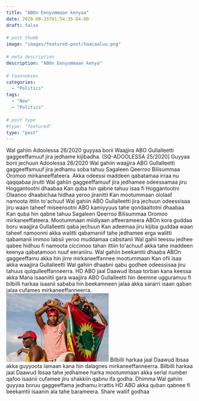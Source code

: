 ```yaml
---
title: "ABOn Eenyummaan kenyaa"
date: 2020-08-25T01:54:35-04:00
draft: false

# post thumb
image: "images/featured-post/haacaaluu.png"

# meta description
description: "ABOn Eenyummaan kenya"

# taxonomies
categories: 
  - "Politics"
tags:
  - "New"
  - "Politics"

# post type
#type: "featured"
type: "post"
---
```

Wal gahiin Adoolessa 26/2020 guyyaa borii Waajjira ABO Gullalleetti gaggeeffamuuf jira jedhame kijibadha.
(SQ-ADOOLESSA 25/2020]
Guyyaa borii jechuun Adoolessa 26/2020 Wal gahiin waajjira ABO Gullalleetti gaggeeffamuuf jira jedhamu soba tahuu Sagaleen Qeerroo Bilisummaa Oromoo mirkaneeffateera.
Akka odeessi maddeen qabatamaa irraa nu qaqqabaa jirutti Wal gahiin gaggeeffamuuf jira jedhamee odeessamaa jiru Hoggantootni dhaabaa Kan quba hin qabne tahuu isaa fi Hoggantootni Olaanoo dhaabichaa hidhaa yeroo jiranitti Kan mootummaan ololaaf namoota ittiin to'achuuf Wal gahiin ABO Gullalleetti jira jechuun odeessisaa jiru waan taheef miseensotni ABO kamiyyuus tahe qondaaltotni dhaabaa Kan quba hin qabne tahuu Sagaleen Qeerroo Bilisummaa Oromoo mirkaneeffateera.
Mootummaan miidiyaan affeerameera ABOn kora guddaa boru waajjira Gullalleetti qaba jechuun Kan adeemaa jiru kijiba guddaa waan taheef namoonni akka walitti qabamaniif tahe jedhamee erga walitti qabamanii immoo labsii yeroo muddamaa cabsitanii Wal gahii teessu jedhee qabee hidhuu fi namoota ciccimoo tahan ittiin to'achuuf akka tahe maddeen keenya qabatamoon nuuf eeraniiru.
Wal gahiin beekamtii dhaaba ABOn gaggeeffamu akka hin jirre mirkaneeffannee mootummaan Kan ofii isaa akka waajjira Gullalleetti Wal gahiin dhaabni qabu godhee odeessisaa jiru tahuus qulqulleeffanneerra.
HD ABO jaal Daawud Ibsaa torban kana keessa akka Mana isaaniitii gara waajjira ABO Gullalleetti hin deemne ugguramuu fi bilbilli harkaa isaanii sababa hin beekamneen jalaa akka sararri isaan qaban jalaa cufames mirkaneeffanneerra.
![Qeerroo](img/Qeerroo.jpeg)
Bilbilli harkaa jaal Daawud Ibsaa akka guyyoota lamaan kana hin dalagnes mirkaneeffanneerra.
Bilbilli harkaa jaal Daawud Ibsaa tahe jedhamee harka mootummaan akka serial number qafoo isaanii cufamee jiru shakkiin qabnu ifa godha.
Dhimma Wal gahiin guyyaa boruu gaggeeffama jedhamu irrattis HD ABO akka quban qabnee fi beekamtii isaanin ala tahe barameera.
Share waliif godhaa